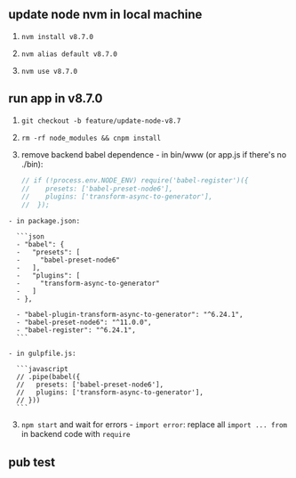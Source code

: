 ## update node nvm in local machine

  1. `nvm install v8.7.0`

  2. `nvm alias default v8.7.0`

  3. `nvm use v8.7.0`


## run app in v8.7.0

  1. `git checkout -b feature/update-node-v8.7`

  2. `rm -rf node_modules && cnpm install`

  3. remove backend babel dependence
    - in bin/www (or app.js if there's no ./bin):

      ```javascript
      // if (!process.env.NODE_ENV) require('babel-register')({
      //  	presets: ['babel-preset-node6'],
      //  	plugins: ['transform-async-to-generator'],
      //  });
      ```

    - in package.json:

      ```json
      - "babel": {
      -   "presets": [
      -     "babel-preset-node6"
      -   ],
      -   "plugins": [
      -     "transform-async-to-generator"
      -   ]
      - },

      - "babel-plugin-transform-async-to-generator": "^6.24.1",
      - "babel-preset-node6": "^11.0.0",
      - "babel-register": "^6.24.1",
      ```

    - in gulpfile.js:

      ```javascript
      // .pipe(babel({
      //   presets: ['babel-preset-node6'],
      //   plugins: ['transform-async-to-generator'],
      // }))
      ```

  3. `npm start` and wait for errors
    - `import error`:
      replace all `import ... from` in backend code with `require`

## pub test
